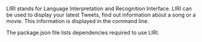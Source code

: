 LIRI stands for Language Interpretation and Recognition Interface. LIRI can be used to display your latest Tweets, find out information about a song or a movie. This information is displayed in the command line. 

The package.json file lists dependencies required to use LIRI. 
